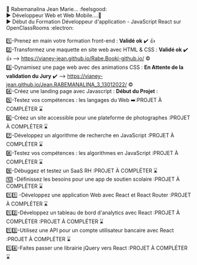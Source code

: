 
:superhero: Rabemanalina Jean Marie... :feelsgood:<br>
:arrow_forward: Développeur Web et Web Mobile....:vibration_mode:<br>
:arrow_forward: Début du Formation Développeur d'application - JavaScript React sur OpenClassRooms  :electron:<br><br>
:one:-Prenez en main votre formation front-end : **Validé ok** :heavy_check_mark: :+1: <br> 
:two:-Transformez une maquette en site web avec HTML & CSS : **Validé ok** :heavy_check_mark:  :+1: --> https://vianey-jean.github.io/Rabe.Booki-github.io/ :copyright:<br>
:three:-Dynamisez une page web avec des animations CSS : **En Attente de la validation du Jury** :heavy_check_mark: --> https://vianey-jean.github.io/Jean.RABEMANALINA_3_13012022/ :copyright:<br>
:four:-Créez une landing page avec Javascript : **Début du Projet** :<br>
:five:-Testez vos compétences : les langages du Web :arrow_right::PROJET À COMPLÉTER :hourglass:<br>
:six:-Créez un site accessible pour une plateforme de photographes :PROJET À COMPLÉTER :hourglass:<br>
:seven:-Développez un algorithme de recherche en JavaScript :PROJET À COMPLÉTER :hourglass:<br>
:eight:-Testez vos compétences : les algorithmes en JavaScript :PROJET À COMPLÉTER :hourglass:<br>
:nine:-Débuggez et testez un SaaS RH :PROJET À COMPLÉTER :hourglass: <br>
:keycap_ten: -Définissez les besoins pour une app de soutien scolaire :PROJET À COMPLÉTER :hourglass: <br>
:one::one: -Développez une application Web avec React et React Router :PROJET À COMPLÉTER :hourglass: <br>
:one::two:-Développez un tableau de bord d'analytics avec React :PROJET À COMPLÉTER :PROJET À COMPLÉTER :hourglass:<br>
:one::three:-Utilisez une API pour un compte utilisateur bancaire avec React :PROJET À COMPLÉTER  :hourglass:<br>
:one::four:-Faites passer une librairie jQuery vers React :PROJET À COMPLÉTER :hourglass: <br> 
 
<!---
vianey-jean/vianey-jean is a ✨ special ✨ repository because its `README.md` (this file) appears on your GitHub profile.
You can click the Preview link to take a look at your changes.
--->
